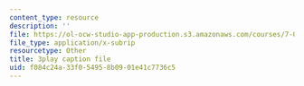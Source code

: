 ```yaml
---
content_type: resource
description: ''
file: https://ol-ocw-studio-app-production.s3.amazonaws.com/courses/7-01sc-fundamentals-of-biology-fall-2011/f084c24a33f054958b0901e41c7736c5_LvLbaVW84nE.vtt
file_type: application/x-subrip
resourcetype: Other
title: 3play caption file
uid: f084c24a-33f0-5495-8b09-01e41c7736c5
---
```

